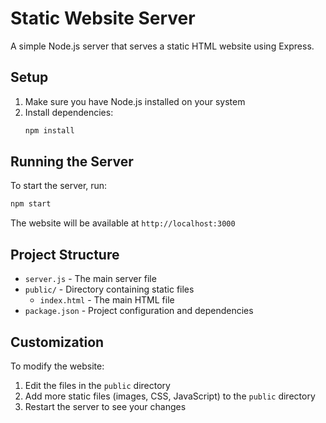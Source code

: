 # Static Website Server

A simple Node.js server that serves a static HTML website using Express.

## Setup

1. Make sure you have Node.js installed on your system
2. Install dependencies:
   ```bash
   npm install
   ```

## Running the Server

To start the server, run:
```bash
npm start
```

The website will be available at `http://localhost:3000`

## Project Structure

- `server.js` - The main server file
- `public/` - Directory containing static files
  - `index.html` - The main HTML file
- `package.json` - Project configuration and dependencies

## Customization

To modify the website:
1. Edit the files in the `public` directory
2. Add more static files (images, CSS, JavaScript) to the `public` directory
3. Restart the server to see your changes 
